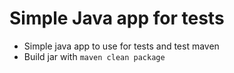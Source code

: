 # Simple Java app for tests

- Simple java app to use for tests and test maven
- Build jar with `maven clean package`
